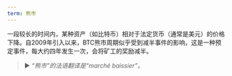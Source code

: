 ```yaml
---
term: 熊市
---
```


一段较长的时间内，某种资产（如比特币）相对于法定货币（通常是美元）的价格下降。自2009年引入以来，BTC熊市周期似乎受到减半事件的影响，这是一种预定事件，每大约四年发生一次，会将矿工的奖励减半。

> ► *“熊市”的法语翻译是“marché baissier”。*